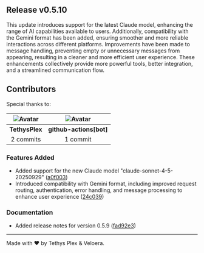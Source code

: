 ## Release v0.5.10

This update introduces support for the latest Claude model, enhancing the range of AI capabilities available to users. Additionally, compatibility with the Gemini format has been added, ensuring smoother and more reliable interactions across different platforms. Improvements have been made to message handling, preventing empty or unnecessary messages from appearing, resulting in a cleaner and more efficient user experience. These enhancements collectively provide more powerful tools, better integration, and a streamlined communication flow.

## Contributors

Special thanks to:

|![Avatar](https://github.com/TethysPlex.png?size=40) |![Avatar](https://github.com/github.png?size=40) |
| :----------: | :----------: |
| **TethysPlex** | **github-actions[bot]** |
| 2 commits | 1 commit |

### Features Added

- Added support for the new Claude model "claude-sonnet-4-5-20250929" ([a0f003](https://github.com/Veloera/Veloera/commit/a0f003933e9a92b58391ceb1555e77b1cf95a490))
- Introduced compatibility with Gemini format, including improved request routing, authentication, error handling, and message processing to enhance user experience ([24c039](https://github.com/Veloera/Veloera/commit/24c03917e2d2c7ba899b4ab0a65862f136245c52))
### Documentation

- Added release notes for version 0.5.9 ([fad92e3](https://github.com/Veloera/Veloera/commit/fad92e38462350be6e7a2287525b8adedace7e49))
---

Made with ♥️ by Tethys Plex & Veloera.
